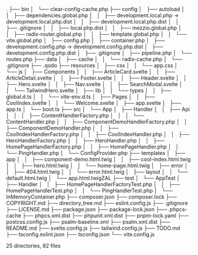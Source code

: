 .
├── bin
│   └── clear-config-cache.php
├── config
│   ├── autoload
│   │   ├── dependencies.global.php
│   │   ├── development.local.php -> development.local.php.dist
│   │   ├── development.local.php.dist
│   │   ├── .gitignore
│   │   ├── local.php.dist
│   │   ├── mezzio.global.php
│   │   ├── radix-router.global.php
│   │   ├── template.global.php
│   │   └── vite.global.php
│   ├── config.php
│   ├── container.php
│   ├── development.config.php -> development.config.php.dist
│   ├── development.config.php.dist
│   ├── .gitignore
│   ├── pipeline.php
│   └── routes.php
├── data
│   ├── cache
│   │   └── radix-cache.php
│   └── .gitignore
├── .qodo
├── resources
│   ├── css
│   │   └── app.css
│   └── js
│       ├── Components
│       │   ├── ArticleCard.svelte
│       │   ├── ArticleDetail.svelte
│       │   ├── Footer.svelte
│       │   ├── Header.svelte
│       │   ├── Hero.svelte
│       │   ├── Nav.svelte
│       │   ├── SearchModal.svelte
│       │   └── TailwindHero.svelte
│       ├── lib
│       │   └── types
│       │       ├── global.d.ts
│       │       └── vite-env.d.ts
│       ├── Pages
│       │   ├── CoolIndex.svelte
│       │   └── Welcome.svelte
│       ├── app.svelte
│       ├── app.ts
│       └── boot.ts
├── src
│   └── App
│       ├── Handler
│       │   ├── Api
│       │   │   ├── ContentHandlerFactory.php
│       │   │   └── ContentHandler.php
│       │   ├── ComponentDemoHandlerFactory.php
│       │   ├── ComponentDemoHandler.php
│       │   ├── CoolIndexHandlerFactory.php
│       │   ├── CoolIndexHandler.php
│       │   ├── HeroHandlerFactory.php
│       │   ├── HeroHandler.php
│       │   ├── HomePageHandlerFactory.php
│       │   ├── HomePageHandler.php
│       │   └── PingHandler.php
│       └── ConfigProvider.php
├── templates
│   ├── app
│   │   ├── component-demo.html.twig
│   │   ├── cool-index.html.twig
│   │   ├── hero.html.twig
│   │   └── home-page.html.twig
│   ├── error
│   │   ├── 404.html.twig
│   │   └── error.html.twig
│   ├── layout
│   │   └── default.html.twig
│   └── app.html.twigZAL
├── test
│   └── AppTest
│       ├── Handler
│       │   ├── HomePageHandlerFactoryTest.php
│       │   ├── HomePageHandlerTest.php
│       │   └── PingHandlerTest.php
│       └── InMemoryContainer.php
├── composer.json
├── composer.lock
├── COPYRIGHT.md
├── directory_tree.md
├── eslint.config.js
├── .gitignore
├── LICENSE.md
├── package.json
├── package-lock.json
├── .phpcs-cache
├── phpcs.xml.dist
├── phpunit.xml.dist
├── pnpm-lock.yaml
├── postcss.config.js
├── psalm-baseline.xml
├── psalm.xml.dist
├── README.md
├── svelte.config.js
├── tailwind.config.js
├── TODO.md
├── tsconfig.eslint.json
├── tsconfig.json
└── vite.config.js

25 directories, 82 files
